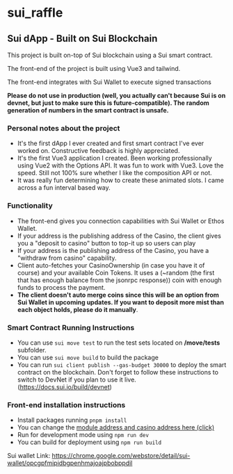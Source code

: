 # sui_raffle

## Sui dApp - Built on Sui Blockchain

This project is built on-top of Sui blockchain using a Sui smart contract.

The front-end of the project is built using Vue3 and tailwind.

The front-end integrates with Sui Wallet to execute signed transactions

**Please do not use in production (well, you actually can't because Sui is on devnet, but just to make sure this is future-compatible). 
The random generation of numbers in the smart contract is unsafe.**

### Personal notes about the project

- It's the first dApp I ever created and first smart contract I've ever worked on. Constructive feedback is highly appreciated.
- It's the first Vue3 application I created. Been working professionally using Vue2 with the Options API. It was fun to work with Vue3. Love the speed. Still not 100% sure whether I like the composition API or not.
- It was really fun determining how to create these animated slots. I came across a fun interval based way.


### Functionality
- The front-end gives you connection capabilities with Sui Wallet or Ethos Wallet.
- If your address is the publishing address of the Casino, the client gives you a "deposit to casino" button to top-it up so users can play
- If your address is the publishing address of the Casino, you have a "withdraw from casino" capability.
- Client auto-fetches your CasinoOwnership (in case you have it of course) and your available Coin Tokens. It uses a (~random (the first that has enough balance from the jsonrpc response)) coin with enough funds to process the payment.
- **The client doesn't auto merge coins since this will be an option from Sui Wallet in upcoming updates. If you want to deposit more mist than each object holds, please do it manually**.


### Smart Contract Running Instructions

- You can use <code>sui move test</code> to run the test sets located on **/move/tests** subfolder.
- You can use <code>sui move build</code> to build the package
- You can run <code>sui client publish --gas-budget 30000</code> to deploy the smart contract on the blockchain. Don't forget to follow these instructions to switch to DevNet if you plan to use it live. (https://docs.sui.io/build/devnet)

### Front-end installation instructions

- Install packages running <code>pnpm install</code>
- You can change the [module address and casino address here (click)](src/helpers/constants.js)
- Run for development mode using <code>npm run dev</code>
- You can build for deployment using <code>npm run build</code>


Sui wallet Link: https://chrome.google.com/webstore/detail/sui-wallet/opcgpfmipidbgpenhmajoajpbobppdil
